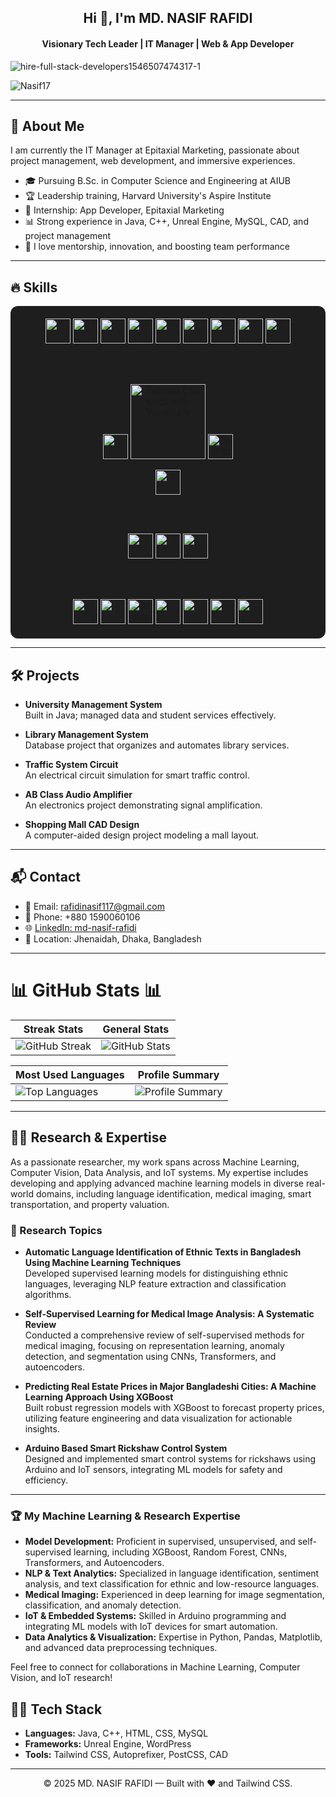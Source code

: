 <!-- Header -->
<h2 align="center">Hi 👋, I'm MD. NASIF RAFIDI</h2>
<h4 align="center">Visionary Tech Leader | IT Manager | Web & App Developer</h4>

![hire-full-stack-developers1546507474317-1](https://github.com/user-attachments/assets/232c2490-65af-4dc4-91ac-eb8b5f17c3bf)


<p align="left">
  <img src="https://komarev.com/ghpvc/?username=Nasif17&label=Profile%20views&color=0e75b6&style=flat" alt="Nasif17" />
</p>

---

## 🚀 About Me

I am currently the IT Manager at Epitaxial Marketing, passionate about project management, web development, and immersive experiences.
- 🎓 Pursuing B.Sc. in Computer Science and Engineering at AIUB
- 🏆 Leadership training, Harvard University's Aspire Institute
- 💼 Internship: App Developer, Epitaxial Marketing
- 📊 Strong experience in Java, C++, Unreal Engine, MySQL, CAD, and project management
- 🌱 I love mentorship, innovation, and boosting team performance

---

## 🔥 Skills

<div align="center" style="background-color:#1e1e1e; padding:20px; border-radius:12px;">
  
  <!-- Row 1 -->
  <img src="https://cdn.jsdelivr.net/gh/devicons/devicon/icons/cplusplus/cplusplus-original.svg" width="40" />
  <img src="https://cdn.jsdelivr.net/gh/devicons/devicon/icons/csharp/csharp-original.svg" width="40" />
  <img src="https://cdn.jsdelivr.net/gh/devicons/devicon/icons/python/python-original.svg" width="40" />
  <img src="https://cdn.jsdelivr.net/gh/devicons/devicon/icons/java/java-original.svg" width="40" />
  <img src="https://cdn.jsdelivr.net/gh/devicons/devicon/icons/bash/bash-original.svg" width="40" />
  <img src="https://cdn.jsdelivr.net/gh/devicons/devicon/icons/bootstrap/bootstrap-original.svg" width="40" />
  <img src="https://cdn.jsdelivr.net/gh/devicons/devicon/icons/php/php-original.svg" width="40" />
  <img src="https://cdn.jsdelivr.net/gh/devicons/devicon/icons/html5/html5-original.svg" width="40" />
  <img src="https://cdn.jsdelivr.net/gh/devicons/devicon/icons/css3/css3-original.svg" width="40" />
  
  <br/><br/>
  
  <!-- Row 2 -->
  <img src="https://cdn.jsdelivr.net/gh/devicons/devicon/icons/wordpress/wordpress-original.svg" width="40" />
<img src="https://worldvectorlogo.com/logos/tailwind-css-1.svg" alt="Tailwind CSS Logo with Wordmark" width="120" />
 <img width="40"  alt="Unofficial_JavaScript_logo_2 svg" src="https://github.com/user-attachments/assets/41b96477-9bbd-405e-8749-f8cb956fae7b" />







>
  <img src="https://cdn.jsdelivr.net/gh/devicons/devicon/icons/mysql/mysql-original.svg" width="40" />
  

  
  <br/><br/>
  
  <!-- Row 3 -->
  <img src="https://cdn.jsdelivr.net/gh/devicons/devicon/icons/powershell/powershell-original.svg" width="40" />

 
  <img src="https://cdn.jsdelivr.net/gh/devicons/devicon/icons/react/react-original.svg" width="40" />
 
  <img src="https://cdn.jsdelivr.net/gh/devicons/devicon/icons/laravel/laravel-original.svg" width="40" />



  
  <br/><br/>
  
  <!-- Row 4 -->
  <img src="https://cdn.jsdelivr.net/gh/devicons/devicon/icons/git/git-original.svg" width="40" />
  <img src="https://cdn.jsdelivr.net/gh/devicons/devicon/icons/unrealengine/unrealengine-original.svg" width="40" />
<img src="https://cdn.jsdelivr.net/gh/devicons/devicon/icons/arduino/arduino-original.svg" alt="Arduino Logo" width="40" />

  <img src="https://cdn.jsdelivr.net/gh/devicons/devicon/icons/vscode/vscode-original.svg" width="40" />
  <img src="https://cdn.jsdelivr.net/gh/devicons/devicon/icons/atom/atom-original.svg" width="40" />
 
  <img src="https://cdn.jsdelivr.net/gh/devicons/devicon/icons/photoshop/photoshop-original.svg" width="40" />
  <img src="https://cdn.jsdelivr.net/gh/devicons/devicon/icons/illustrator/illustrator-plain.svg" width="40" />
  
</div>

---

## 🛠 Projects

- **University Management System**  
  Built in Java; managed data and student services effectively.

- **Library Management System**  
  Database project that organizes and automates library services.

- **Traffic System Circuit**  
  An electrical circuit simulation for smart traffic control.

- **AB Class Audio Amplifier**  
  An electronics project demonstrating signal amplification.

- **Shopping Mall CAD Design**  
  A computer-aided design project modeling a mall layout.

---

## 📬 Contact

- 📧 Email: [rafidinasif117@gmail.com](mailto:rafidinasif117@gmail.com)
- 📱 Phone: +880 1590060106
- 🌐 [LinkedIn: md-nasif-rafidi](https://www.linkedin.com/in/md-nasif-rafidi-63a13b265)
- 📍 Location: Jhenaidah, Dhaka, Bangladesh

---



# 📊 GitHub Stats 📊

| **Streak Stats** | **General Stats** |
|------------------|-------------------|
| ![GitHub Streak](https://github-readme-streak-stats.herokuapp.com/?user=Nasif17&theme=blue_green&hide_border=false) | ![GitHub Stats](https://github-readme-stats.vercel.app/api?username=Nasif17&show_icons=true&theme=blue-green&hide_border=true) |

| **Most Used Languages** | **Profile Summary** |
|------------------------|---------------------|
| ![Top Languages](https://github-readme-stats.vercel.app/api/top-langs/?username=Nasif17&layout=compact&theme=blue-green) | ![Profile Summary](http://github-profile-summary-cards.vercel.app/api/cards/profile-details?username=Nasif17&theme=blue_green) |


---
## 🧑‍🔬 Research & Expertise

As a passionate researcher, my work spans across Machine Learning, Computer Vision, Data Analysis, and IoT systems. My expertise includes developing and applying advanced machine learning models in diverse real-world domains, including language identification, medical imaging, smart transportation, and property valuation.

### 🔬 Research Topics

- **Automatic Language Identification of Ethnic Texts in Bangladesh Using Machine Learning Techniques**  
  Developed supervised learning models for distinguishing ethnic languages, leveraging NLP feature extraction and classification algorithms.

- **Self-Supervised Learning for Medical Image Analysis: A Systematic Review**  
  Conducted a comprehensive review of self-supervised methods for medical imaging, focusing on representation learning, anomaly detection, and segmentation using CNNs, Transformers, and autoencoders.

- **Predicting Real Estate Prices in Major Bangladeshi Cities: A Machine Learning Approach Using XGBoost**  
  Built robust regression models with XGBoost to forecast property prices, utilizing feature engineering and data visualization for actionable insights.

- **Arduino Based Smart Rickshaw Control System**  
  Designed and implemented smart control systems for rickshaws using Arduino and IoT sensors, integrating ML models for safety and efficiency.

---

### 🏆 My Machine Learning & Research Expertise

- **Model Development:** Proficient in supervised, unsupervised, and self-supervised learning, including XGBoost, Random Forest, CNNs, Transformers, and Autoencoders.
- **NLP & Text Analytics:** Specialized in language identification, sentiment analysis, and text classification for ethnic and low-resource languages.
- **Medical Imaging:** Experienced in deep learning for image segmentation, classification, and anomaly detection.
- **IoT & Embedded Systems:** Skilled in Arduino programming and integrating ML models with IoT devices for smart automation.
- **Data Analytics & Visualization:** Expertise in Python, Pandas, Matplotlib, and advanced data preprocessing techniques.

Feel free to connect for collaborations in Machine Learning, Computer Vision, and IoT research!

## 🧑‍💻 Tech Stack

- **Languages:** Java, C++, HTML, CSS, MySQL
- **Frameworks:** Unreal Engine, WordPress
- **Tools:** Tailwind CSS, Autoprefixer, PostCSS, CAD

---

<footer align="center">
  &copy; 2025 MD. NASIF RAFIDI — Built with ❤️ and Tailwind CSS.
</footer>
